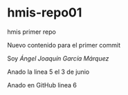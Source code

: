 # hmis-repo01

hmis primer repo

Nuevo contenido para el primer commit

Soy *Ángel Joaquín García Márquez*

Anado la linea 5 el 3 de junio

Anado en GitHub linea 6
